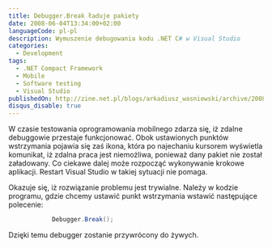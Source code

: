 ```yaml
---
title: Debugger.Break ładuje pakiety
date: 2008-06-04T13:34:00+02:00
languageCode: pl-pl
description: Wymuszenie debugowania kodu .NET C# w Visual Studio
categories:
  - Development
tags:
  - .NET Compact Framework
  - Mobile
  - Software testing
  - Visual Studio
publishedOn: http://zine.net.pl/blogs/arkadiusz_wasniewski/archive/2008/06/04/debugger-break-aduje-pakiety.aspx
disqus_disable: true
---
```


W czasie testowania oprogramowania mobilnego zdarza się, iż zdalne debuggowie przestaje funkcjonować. Obok ustawionych punktów wstrzymania pojawia się zaś ikona, która po najechaniu kursorem wyświetla komunikat, iż zdalna praca jest niemożliwa, ponieważ dany pakiet nie został załadowany. Co ciekawe dalej może rozpocząć wykonywanie krokowe aplikacji. Restart Visual Studio w takiej sytuacji nie pomaga.

Okazuje się, iż rozwiązanie problemu jest trywialne. Należy w kodzie programu, gdzie chcemy ustawić punkt wstrzymania wstawić następujące polecenie:

```csharp
            Debugger.Break();
```

Dzięki temu debugger zostanie przywrócony do żywych.